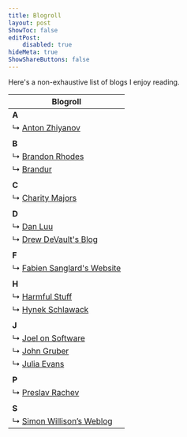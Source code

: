 ```yaml
---
title: Blogroll
layout: post
ShowToc: false
editPost:
    disabled: true
hideMeta: true
ShowShareButtons: false
---
```


Here's a non-exhaustive list of blogs I enjoy reading.

| Blogroll                                                           |
|--------------------------------------------------------------------|
| **A**                                                              |
| ↳ [Anton Zhiyanov]                                                 |
|                                                                    |
| **B**                                                              |
| ↳ [Brandon Rhodes]                                                 |
| ↳ [Brandur]                                                        |
|                                                                    |
| **C**                                                              |
| ↳ [Charity Majors]                                                 |
|                                                                    |
| **D**                                                              |
| ↳ [Dan Luu]                                                        |
| ↳ [Drew DeVault's Blog]                                            |
|                                                                    |
| **F**                                                              |
| ↳ [Fabien Sanglard's Website]                                      |
|                                                                    |
| **H**                                                              |
| ↳ [Harmful Stuff]                                                  |
| ↳ [Hynek Schlawack]                                                |
|                                                                    |
| **J**                                                              |
| ↳ [Joel on Software]                                               |
| ↳ [John Gruber]                                                    |
| ↳ [Julia Evans]                                                    |
|                                                                    |
| **P**                                                              |
| ↳ [Preslav Rachev]                                                 |
|                                                                    |
| **S**                                                              |
| ↳ [Simon Willison’s Weblog]                                        |


<!-- Blogroll -->

[Anton Zhiyanov]: https://antonz.org/
[Brandon Rhodes]: https://rhodesmill.org/brandon/
[Brandur]: https://brandur.org/
[Charity Majors]: https://charity.wtf
[Dan Luu]: https://danluu.com/
[Drew DeVault's blog]: https://drewdevault.com/
[Fabien Sanglard's website]: https://fabiensanglard.net/
[Harmful stuff]: https://harmful.cat-v.org/
[Hynek Schlawack]: https://hynek.me/
[Joel on software]: https://www.joelonsoftware.com/
[John Gruber]: https://daringfireball.net/
[Julia Evans]: https://jvns.ca/
[Preslav Rachev]: https://preslav.me/
[Simon Willison’s weblog]: https://simonwillison.net/
